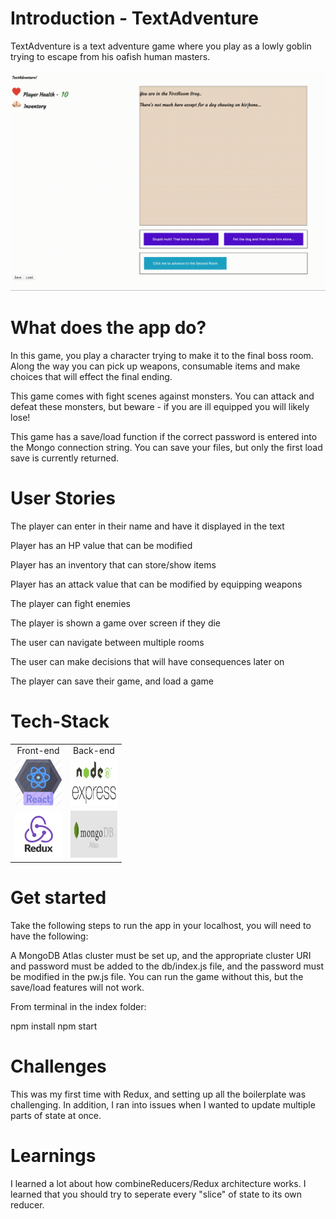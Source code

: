 # Introduction - TextAdventure

TextAdventure is a text adventure game where you play as a lowly goblin trying to escape from his oafish human masters.

<img src="./readMeAssets/shortestmvp.gif">

# What does the app do?

In this game, you play a character trying to make it to the final boss room. Along the way you can pick up weapons, consumable items and make choices that will effect the final ending.

This game comes with fight scenes against monsters. You can attack and defeat these monsters, but beware - if you are ill equipped you will likely lose!

This game has a save/load function if the correct password is entered into the Mongo connection string. You can save your files, but only the first load save is currently returned.

# User Stories

The player can enter in their name and have it displayed in the text

Player has an HP value that can be modified

Player has an inventory that can store/show items

Player has an attack value that can be modified by equipping weapons

The player can fight enemies

The player is shown a game over screen if they die

The user can navigate between multiple rooms

The user can make decisions that will have consequences later on

The player can save their game, and load a game

# Tech-Stack

<table>
  <tr>
  </tr>
  <tr>
    <td align="center">Front-end</td>
    <td align="center">Back-end</td>
  </tr>
  <tr>
    <td align="center"><img height="75" width="75" src="./readMeAssets/react.png" title="React"></td>
    <td align="center"><img height="75" width="75" src="./readMeAssets/node-express.png" title="Express"></td>
  </tr>
  <tr>
    <td align="center"><img height="75" width="75" src="./readMeAssets/logo-redux.png" title="Redux"></td>
    <td align="center"><img height="75" width="75" src="./readMeAssets/mongoAtlas.png" title="MongoAtlas"></td>
  </tr>
</table>

# Get started

Take the following steps to run the app in your localhost, you will need to have the following:

A MongoDB Atlas cluster must be set up, and the appropriate cluster URI and password must be added to the db/index.js file, and the password must be modified in the pw.js file. You can run the game without this, but the save/load features will not work.

From terminal in the index folder:

npm install
npm start

# Challenges

This was my first time with Redux, and setting up all the boilerplate was challenging. In addition, I ran into issues when I wanted to update multiple parts of state at once.

# Learnings

I learned a lot about how combineReducers/Redux architecture works. I learned that you should try to seperate every "slice" of state to its own reducer.
